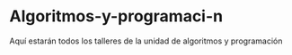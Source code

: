 # Algoritmos-y-programaci-n
Aquí estarán todos los talleres de la unidad de algoritmos y programación

